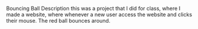 Bouncing Ball
Description
this was a project that I did for class, where I made a website, where whenever a new user access the website and clicks their mouse. The red ball bounces around.
